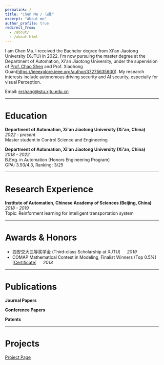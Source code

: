 ```yaml
---
permalink: /
title: "Chen Ma / 马晨"
excerpt: "About me"
author_profile: true
redirect_from: 
  - /about/
  - /about.html
---
```


I am Chen Ma. I received the Bachelor degree from Xi'an Jiaotong University (XJTU) in 2022. I'm now pursuing the master degree at the Department of Automation, Xi'an Jiaotong University, under the supervision of [Prof. Chao Shen](http://gr.xjtu.edu.cn/en/web/cshen/english) and Prof. Xiaohong Guan(https://ieeexplore.ieee.org/author/37275635600). My research interests include autonomous driving security and AI security, especially for visual Perception.

Email: [ershang@stu.xjtu.edu.cn](mailto:ershang@stu.xjtu.edu.cn)  

***

Education
======
**Department of Automation, Xi'an Jiaotong University (Xi'an, China)** &emsp; *2022 - present*  
Master student in Control Science and Engineering  

**Department of Automation, Xi'an Jiaotong University (Xi'an, China)**  &emsp;  *2018 - 2022*  
B.Eng. in Automation (Honors Engineering Program)  
GPA: 3.93/4.3, Ranking: 3/25

***

Research Experience
======
**Institute of Automation, Chinese Academy of Sciences (Beijing, China)** &emsp; *2018 - 2019*  
Topic: Reinforment learning for intelligent transportation system


***

Awards & Honors
======
* 西安交大三等奖学金 (Third-class Scholarship at XJTU) &emsp; *2019*  
* COMAP Mathematical Contest in Modeling, Finalist Winners (Top 0.5%) [[Certificate](https://mingrui-yu.github.io/files/mcm_certificate.pdf)] &emsp; *2018*  

***

Publications
======

**Journal Papers**


**Conference Papers**



**Patents**


***

Projects
======
[Project Page](https://ershang2.github.io/projects)



